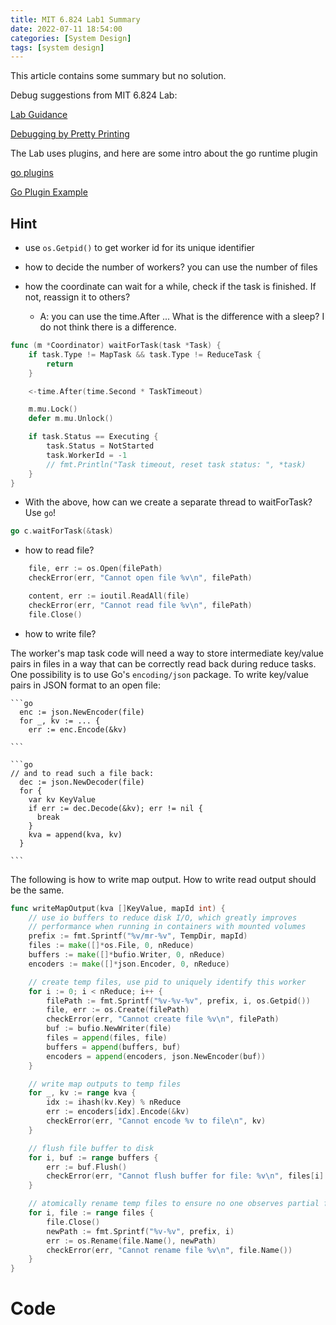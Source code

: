 ```yaml
---
title: MIT 6.824 Lab1 Summary
date: 2022-07-11 18:54:00
categories: [System Design]
tags: [system design]
---
```

This article contains some summary but no solution.

<!--more-->

Debug suggestions from MIT 6.824 Lab:

[Lab Guidance](https://pdos.csail.mit.edu/6.824/labs/guidance.html)

[Debugging by Pretty Printing](https://blog.josejg.com/debugging-pretty/)

The Lab uses plugins, and here are some intro about the go runtime plugin

[go plugins](https://tpaschalis.github.io/golang-plugins/)

[Go Plugin Example](https://github.com/vladimirvivien/go-plugin-example)

## Hint
- use `os.Getpid()` to get worker id for its unique identifier

- how to decide the number of workers? you can use the number of files

- how the coordinate can wait for a while, check if the task is finished. If not, reassign it to others?
  - A: you can use the time.After ... What is the difference with a sleep? I do not think there is a difference. 

```go
func (m *Coordinator) waitForTask(task *Task) {
	if task.Type != MapTask && task.Type != ReduceTask {
		return
	}

	<-time.After(time.Second * TaskTimeout)

	m.mu.Lock()
	defer m.mu.Unlock()

	if task.Status == Executing {
		task.Status = NotStarted
		task.WorkerId = -1
		// fmt.Println("Task timeout, reset task status: ", *task)
	}
}
```

- With the above, how can we create a separate thread to waitForTask? Use `go`! 
```go
go c.waitForTask(&task)
```

- how to read file?
```go
	file, err := os.Open(filePath)
	checkError(err, "Cannot open file %v\n", filePath)

	content, err := ioutil.ReadAll(file)
	checkError(err, "Cannot read file %v\n", filePath)
	file.Close()
```

- how to write file? 

The worker's map task code will need a way to store intermediate key/value pairs in files in a way that can be correctly read back during reduce tasks. One possibility is to use Go's `encoding/json` package. To write key/value pairs in JSON format to an open file:
    
    ```go
      enc := json.NewEncoder(file)
      for _, kv := ... {
        err := enc.Encode(&kv)
    
    ```
    
    ```go
    // and to read such a file back: 
      dec := json.NewDecoder(file)
      for {
        var kv KeyValue
        if err := dec.Decode(&kv); err != nil {
          break
        }
        kva = append(kva, kv)
      }
    
    ```
The following is how to write map output. How to write read output should be the same. 
```go
func writeMapOutput(kva []KeyValue, mapId int) {
	// use io buffers to reduce disk I/O, which greatly improves
	// performance when running in containers with mounted volumes
	prefix := fmt.Sprintf("%v/mr-%v", TempDir, mapId)
	files := make([]*os.File, 0, nReduce)
	buffers := make([]*bufio.Writer, 0, nReduce)
	encoders := make([]*json.Encoder, 0, nReduce)

	// create temp files, use pid to uniquely identify this worker
	for i := 0; i < nReduce; i++ {
		filePath := fmt.Sprintf("%v-%v-%v", prefix, i, os.Getpid())
		file, err := os.Create(filePath)
		checkError(err, "Cannot create file %v\n", filePath)
		buf := bufio.NewWriter(file)
		files = append(files, file)
		buffers = append(buffers, buf)
		encoders = append(encoders, json.NewEncoder(buf))
	}

	// write map outputs to temp files
	for _, kv := range kva {
		idx := ihash(kv.Key) % nReduce
		err := encoders[idx].Encode(&kv)
		checkError(err, "Cannot encode %v to file\n", kv)
	}

	// flush file buffer to disk
	for i, buf := range buffers {
		err := buf.Flush()
		checkError(err, "Cannot flush buffer for file: %v\n", files[i].Name())
	}

	// atomically rename temp files to ensure no one observes partial files
	for i, file := range files {
		file.Close()
		newPath := fmt.Sprintf("%v-%v", prefix, i)
		err := os.Rename(file.Name(), newPath)
		checkError(err, "Cannot rename file %v\n", file.Name())
	}
}
```

# Code
```go /codebase/mit-6-824/lab1/mr/rpc.go
```